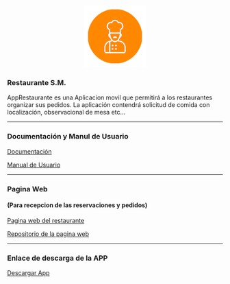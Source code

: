 <p align="center"><img src="https://github.com/GerberMaldonado/AppRestaurante/blob/master/app/src/main/res/mipmap-xxhdpi/ic_logo.png"></p>

### Restaurante S.M.
AppRestaurante es una Aplicacion movil que permitirá a los restaurantes organizar sus pedidos. La aplicación contendrá solicitud de comida con localización, observacional de mesa etc...

---

### Documentación y Manul de Usuario

[Documentación](https://github.com/GerberMaldonado/AppRestaurante/blob/master/Documentaci%C3%B3n/DOCUMENTACION%20APP%20RESTAURANTE%20S.M.pdf)

[Manual de Usuario](https://github.com/GerberMaldonado/AppRestaurante/blob/master/Documentaci%C3%B3n/MANUAL%20DE%20USUARIO%20PARA%20RESTAURANTE%20S.M.pdf)

---

### Pagina Web 
#### (Para recepcion de las reservaciones y pedidos)
[Pagina web del restaurante](http://104.248.51.232/?fbclid=IwAR0wVa-PY_lNUrG6-AGXUUCDZi1EqCSEu3MvDffGIHk2-PyDzt5kzXfNd4U)

[Repositorio de la pagina web](https://github.com/GerberMaldonado/Restaurante-S.M.)

---

### Enlace de descarga de la APP
[Descargar App](https://play.google.com/store/apps/details?id=app.ejemplo.aplicacion.apprestaurante&fbclid=IwAR2lylUJSMI52y3ty3pljWqTKpjqsAXiMixc4T7w3gYa-CjHSY4hQyT1ijs)
